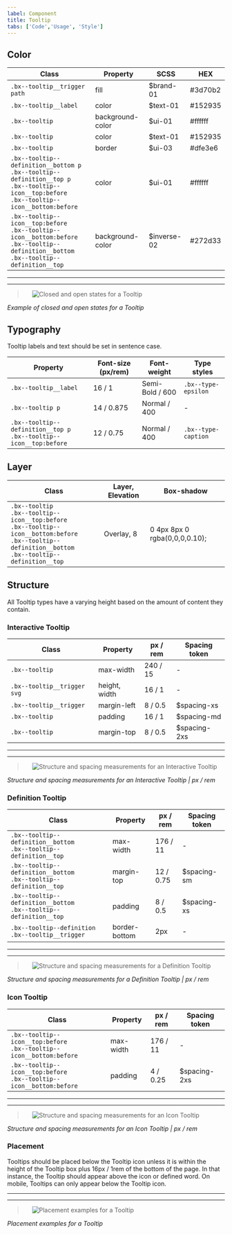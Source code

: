 ```yaml
---
label: Component
title: Tooltip
tabs: ['Code','Usage', 'Style']
---
```


## Color
| Class                      | Property         | SCSS      | HEX       |
|----------------------------|------------------|-----------|-----------|
|`.bx--tooltip__trigger path`| fill             | $brand-01 | #3d70b2   |
|`.bx--tooltip__label`       | color            | $text-01  | #152935   |
|`.bx--tooltip`              | background-color | $ui-01    | #ffffff   |
|`.bx--tooltip`              | color            | $text-01  | #152935   |
|`.bx--tooltip`              | border           | $ui-03    | #dfe3e6   |
|`.bx--tooltip--definition__bottom p` </br> `.bx--tooltip--definition__top p` </br> `.bx--tooltip--icon__top:before` </br> `.bx--tooltip--icon__bottom:before` | color    | $ui-01  | #ffffff   |
|`.bx--tooltip--icon__top:before` </br> `.bx--tooltip--icon__bottom:before` </br> `.bx--tooltip--definition__bottom`</br> `.bx--tooltip--definition__top` | background-color | $inverse-02   | #272d33   |



---
***
> 
![Closed and open states for a Tooltip](images/tooltip-style-1.png)

_Example of closed and open states for a Tooltip_

## Typography
Tooltip labels and text should be set in sentence case.

| Property                                                                 | Font-size (px/rem)| Font-weight    | Type styles         |
|--------------------------------------------------------------------------|-------------------|----------------|---------------------|
| `.bx--tooltip__label`                                                    | 16 / 1            | Semi-Bold / 600| `.bx--type-epsilon` |
| `.bx--tooltip p`                                                         | 14 / 0.875        | Normal / 400   | -                   |
| `.bx--tooltip--definition__top p` </br> `.bx--tooltip--icon__top:before` | 12 / 0.75         | Normal / 400   | `.bx--type-caption` |


## Layer
| Class      | Layer, Elevation   | Box-shadow                     |
|------------|--------------------|--------------------------------|
| `.bx--tooltip` </br> `.bx--tooltip--icon__top:before` </br> `.bx--tooltip--icon__bottom:before ` </br> `.bx--tooltip--definition__bottom` </br> `.bx--tooltip--definition__top`     | Overlay, 8        | 0 4px 8px 0 rgba(0,0,0,0.10);  |


## Structure

All Tooltip types have a varying height based on the amount of content they contain.


### Interactive Tooltip

| Class                      |   Property    | px / rem   | Spacing token |
|----------------------------|---------------|------------|---------------|
| `.bx--tooltip`             | max-width     | 240 / 15   | - |
| `.bx--tooltip__trigger svg`| height, width | 16 /  1    | - |
| `.bx--tooltip__trigger`    | margin-left   | 8 / 0.5    | $spacing-xs   |
| `.bx--tooltip`             | padding       | 16 / 1     | $spacing-md   |
| `.bx--tooltip`             | margin-top    | 8 / 0.5    | $spacing-2xs  |



---
***
> 
![Structure and spacing measurements for an Interactive Tooltip](images/tooltip-style-2.png)

_Structure and spacing measurements for an Interactive Tooltip | px / rem_


### Definition Tooltip

| Class                                                                    | Property     | px / rem  | Spacing token |
|--------------------------------------------------------------------------|--------------|-----------|---------------|
| `.bx--tooltip--definition__bottom` </br> `.bx--tooltip--definition__top` | max-width    | 176 / 11  | - |
| `.bx--tooltip--definition__bottom` </br> `.bx--tooltip--definition__top` | margin-top   | 12 / 0.75 | $spacing-sm   |
| `.bx--tooltip--definition__bottom` </br> `.bx--tooltip--definition__top` | padding      | 8 / 0.5   | $spacing-xs   |
| `.bx--tooltip--definition .bx--tooltip__trigger`                         | border-bottom| 2px       | - |


---
***
> 
![Structure and spacing measurements for a Definition Tooltip](images/tooltip-style-3.png)

_Structure and spacing measurements for a Definition Tooltip | px / rem_

### Icon Tooltip

| Class                                                                      | Property   | px / rem  | Spacing token |
|----------------------------------------------------------------------------|------------|-----------|---------------|
| `.bx--tooltip--icon__top:before` </br> `.bx--tooltip--icon__bottom:before` | max-width  | 176 / 11  | - |
| `.bx--tooltip--icon__top:before` </br> `.bx--tooltip--icon__bottom:before` | padding    | 4 / 0.25  | $spacing-2xs  |

---
***
> 
![Structure and spacing measurements for an Icon Tooltip](images/tooltip-style-4.png)

_Structure and spacing measurements for an Icon Tooltip | px / rem_

### Placement
Tooltips should be placed below the Tooltip icon unless it is within the height of the Tooltip box plus 16px / 1rem of the bottom of the page. In that instance, the Tooltip should appear above the icon or defined word. On mobile, Tooltips can only appear below the Tooltip icon.

---
***
> 
![Placement examples for a Tooltip](images/tooltip-style-5.png)

_Placement examples for a Tooltip_
